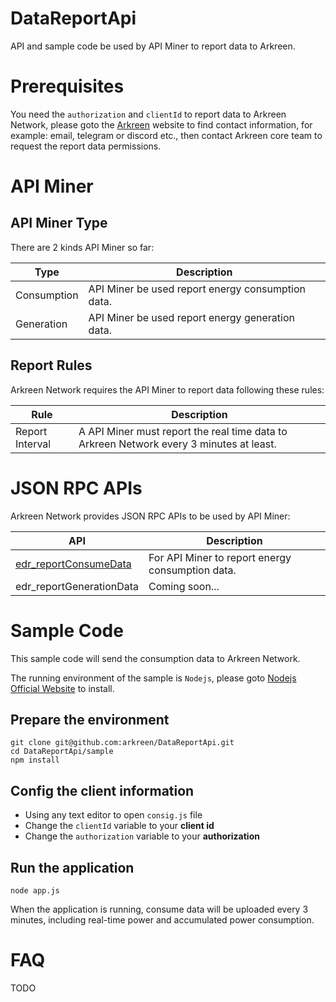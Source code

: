 # DataReportApi

API and sample code be used by API Miner to report data to Arkreen.


# Prerequisites

You need the `authorization` and `clientId` to report data to Arkreen Network, please goto the [Arkreen](https://arkreen.com) website to find contact information, for example: email, telegram or discord etc., then contact Arkreen core team to request the report data permissions.



# API Miner

## API Miner Type

There are 2 kinds API Miner so far:

| Type                    | Description                                          |
| ----------------------- | ---------------------------------------------------- |
| Consumption             | API Miner be used report energy consumption data.    |
| Generation              | API Miner be used report energy generation data.     |


## Report Rules

Arkreen Network requires the API Miner to report data following these rules:

| Rule                    | Description                                                                             |
| ----------------------- | --------------------------------------------------------------------------------------- |
| Report Interval         | A API Miner must report the real time data to Arkreen Network every 3 minutes at least. |



# JSON RPC APIs

Arkreen Network provides JSON RPC APIs to be used by API Miner:

| API                                                            | Description                                                      |
| -------------------------------------------------------------- | ---------------------------------------------------------------- |
| [edr_reportConsumeData](./docs/edr_reportConsumeData.md)       | For API Miner to report energy consumption data.                 |
| edr_reportGenerationData                                       | Coming soon...                                                   |


# Sample Code

This sample code will send the consumption data to Arkreen Network.

The running environment of the sample is `Nodejs`, please goto [Nodejs Official Website](https://nodejs.org/en) to install.


## Prepare the environment

```
git clone git@github.com:arkreen/DataReportApi.git
cd DataReportApi/sample
npm install
```

## Config the client information

* Using any text editor to open `consig.js` file
* Change the `clientId` variable to your **client id**
* Change the `authorization` variable to your **authorization**


## Run the application

```
node app.js
```

When the application is running, consume data will be uploaded every 3 minutes, including real-time power and accumulated power consumption.


# FAQ

TODO
